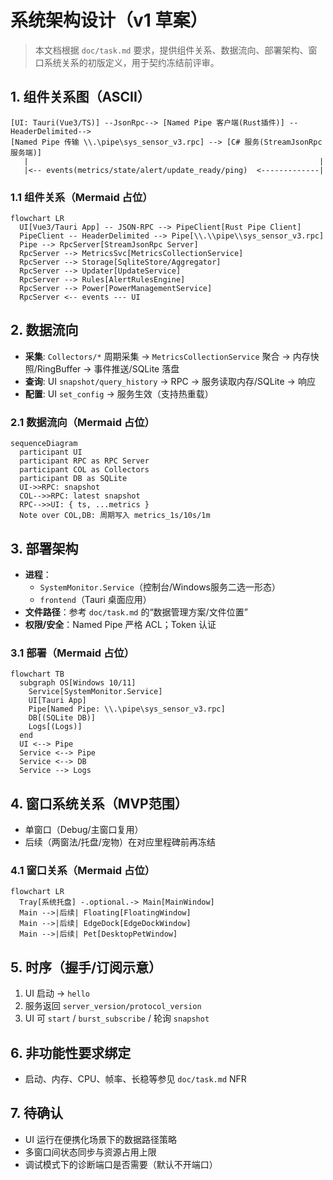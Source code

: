 # 系统架构设计（v1 草案）

> 本文档根据 `doc/task.md` 要求，提供组件关系、数据流向、部署架构、窗口系统关系的初版定义，用于契约冻结前评审。

## 1. 组件关系图（ASCII）
```
[UI: Tauri(Vue3/TS)] --JsonRpc--> [Named Pipe 客户端(Rust插件)] --HeaderDelimited--> 
[Named Pipe 传输 \\.\pipe\sys_sensor_v3.rpc] --> [C# 服务(StreamJsonRpc 服务端)]
   |                                                                 |
   |<-- events(metrics/state/alert/update_ready/ping)  <-------------|
```

### 1.1 组件关系（Mermaid 占位）
```mermaid
flowchart LR
  UI[Vue3/Tauri App] -- JSON-RPC --> PipeClient[Rust Pipe Client]
  PipeClient -- HeaderDelimited --> Pipe[\\.\\pipe\\sys_sensor_v3.rpc]
  Pipe --> RpcServer[StreamJsonRpc Server]
  RpcServer --> MetricsSvc[MetricsCollectionService]
  RpcServer --> Storage[SqliteStore/Aggregator]
  RpcServer --> Updater[UpdateService]
  RpcServer --> Rules[AlertRulesEngine]
  RpcServer --> Power[PowerManagementService]
  RpcServer <-- events --- UI
```

## 2. 数据流向
- __采集__: `Collectors/*` 周期采集 → `MetricsCollectionService` 聚合 → 内存快照/RingBuffer → 事件推送/SQLite 落盘
- __查询__: UI `snapshot/query_history` → RPC → 服务读取内存/SQLite → 响应
- __配置__: UI `set_config` → 服务生效（支持热重载）

### 2.1 数据流向（Mermaid 占位）
```mermaid
sequenceDiagram
  participant UI
  participant RPC as RPC Server
  participant COL as Collectors
  participant DB as SQLite
  UI->>RPC: snapshot
  COL-->>RPC: latest snapshot
  RPC-->>UI: { ts, ...metrics }
  Note over COL,DB: 周期写入 metrics_1s/10s/1m
```

## 3. 部署架构
- __进程__：
  - `SystemMonitor.Service`（控制台/Windows服务二选一形态）
  - `frontend`（Tauri 桌面应用）
- __文件路径__：参考 `doc/task.md` 的“数据管理方案/文件位置”
- __权限/安全__：Named Pipe 严格 ACL；Token 认证

### 3.1 部署（Mermaid 占位）
```mermaid
flowchart TB
  subgraph OS[Windows 10/11]
    Service[SystemMonitor.Service]
    UI[Tauri App]
    Pipe[Named Pipe: \\.\pipe\sys_sensor_v3.rpc]
    DB[(SQLite DB)]
    Logs[(Logs)]
  end
  UI <--> Pipe
  Service <--> Pipe
  Service <--> DB
  Service --> Logs
```

## 4. 窗口系统关系（MVP范围）
- 单窗口（Debug/主窗口复用）
- 后续（两窗法/托盘/宠物）在对应里程碑前再冻结

### 4.1 窗口关系（Mermaid 占位）
```mermaid
flowchart LR
  Tray[系统托盘] -.optional.-> Main[MainWindow]
  Main -->|后续| Floating[FloatingWindow]
  Main -->|后续| EdgeDock[EdgeDockWindow]
  Main -->|后续| Pet[DesktopPetWindow]
```

## 5. 时序（握手/订阅示意）
1) UI 启动 → `hello`
2) 服务返回 `server_version/protocol_version`
3) UI 可 `start` / `burst_subscribe` / 轮询 `snapshot`

## 6. 非功能性要求绑定
- 启动、内存、CPU、帧率、长稳等参见 `doc/task.md` NFR

## 7. 待确认
- UI 运行在便携化场景下的数据路径策略
 - 多窗口间状态同步与资源占用上限
 - 调试模式下的诊断端口是否需要（默认不开端口）
